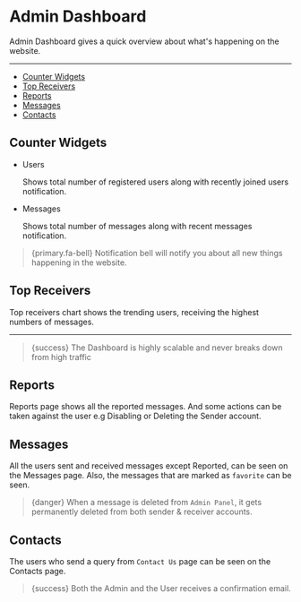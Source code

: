 # Admin Dashboard

Admin Dashboard gives a quick overview about what's happening on the website.

---

- [Counter Widgets](#Counter-Widgets)
- [Top Receivers](#Top-Receivers)
- [Reports](#Reports)
- [Messages](#Messages)
- [Contacts](#Contacts)


<a name="Counter-Widgets"></a>
## Counter Widgets

- Users

    Shows total number of registered users along with recently joined users notification.


- Messages

    Shows total number of messages along with recent messages notification.
    

> {primary.fa-bell} Notification bell will notify you about all new things happening in the website.


<a name="Top-Receivers"></a>
## Top Receivers

Top receivers chart shows the trending users, receiving the highest numbers of messages.

---

>{success} The Dashboard is highly scalable and never breaks down from high traffic



<a name="Reports"></a>
## Reports

Reports page shows all the reported messages. And some actions can be taken against the user e.g Disabling or Deleting the Sender account.



<a name="Messages"></a>
## Messages

All the users sent and received messages except Reported, can be seen on the Messages page. Also, the messages that are marked as `favorite` <larecipe-badge type="danger" circle icon="fa fa-heart"></larecipe-badge> can be seen. 

>{danger} When a message is deleted from `Admin Panel`, it gets permanently deleted from both sender & receiver accounts.


<a name="Contacts"></a>
## Contacts

The users who send a query from `Contact Us` page can be seen on the Contacts page. 

>{success} Both the Admin and the User receives a confirmation email.